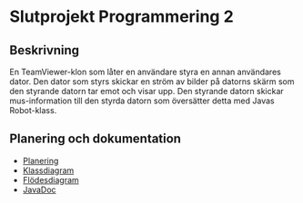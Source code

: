 # Slutprojekt Programmering 2

## Beskrivning

En TeamViewer-klon som låter en användare styra en annan användares dator. Den dator som styrs skickar en ström av bilder på datorns skärm som den styrande datorn tar emot och visar upp. Den styrande datorn skickar mus-information till den styrda datorn som översätter detta med Javas Robot-klass.

## Planering och dokumentation
* [Planering](https://github.com/elloot/prg2-slutprojekt/projects/1)
* [Klassdiagram](https://github.com/elloot/prg2-slutprojekt/blob/main/docs/class%20diagram.drawio)
* [Flödesdiagram](https://github.com/elloot/prg2-slutprojekt/blob/main/docs/flowchart.drawio)
* [JavaDoc](https://elloot.github.io/prg2-slutprojekt/javadoc/)
